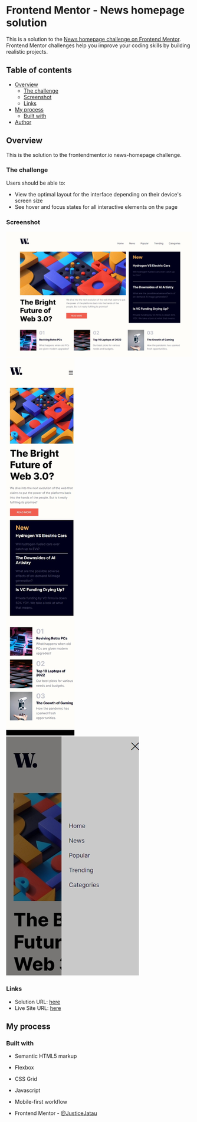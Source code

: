 # Frontend Mentor - News homepage solution

This is a solution to the [News homepage challenge on Frontend Mentor](https://www.frontendmentor.io/challenges/news-homepage-H6SWTa1MFl). Frontend Mentor challenges help you improve your coding skills by building realistic projects. 

## Table of contents

- [Overview](#overview)
  - [The challenge](#the-challenge)
  - [Screenshot](#screenshot)
  - [Links](#links)
- [My process](#my-process)
  - [Built with](#built-with)
- [Author](#author)

## Overview
This is the solution to the frontendmentor.io news-homepage challenge.
### The challenge

Users should be able to:

- View the optimal layout for the interface depending on their device's screen size
- See hover and focus states for all interactive elements on the page

### Screenshot

![](./screenshots/Desktop%20View.jpeg)
![](./screenshots/Mobile%20View.jpeg)
![](./screenshots/Moblie%20View.jpeg)

### Links

- Solution URL: [here](https://github.com/JusticeJatau/News-Home-Page)
- Live Site URL: [here](https://justicejatau.github.io/News-Home-Page/)

## My process

### Built with

- Semantic HTML5 markup
- Flexbox
- CSS Grid
- Javascript
- Mobile-first workflow

- Frontend Mentor - [@JusticeJatau](https://www.frontendmentor.io/profile/JusticeJatau)
